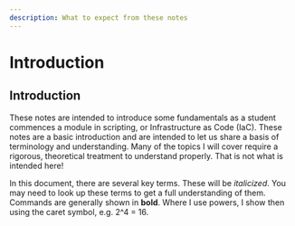 ```yaml
---
description: What to expect from these notes
---
```


# Introduction

## Introduction

These notes are intended to introduce some fundamentals as a student commences a module in scripting, or Infrastructure as Code (IaC). These notes are a basic introduction and are intended to let us share a basis of terminology and understanding. Many of the topics I will cover require a rigorous, theoretical treatment to understand properly. That is not what is intended here!&#x20;

In this document, there are several key terms. These will be _italicized_. You may need to look up these terms to get a full understanding of them. Commands are generally shown in **bold**. Where I use powers, I show then using the caret symbol, e.g. 2^4 = 16.
